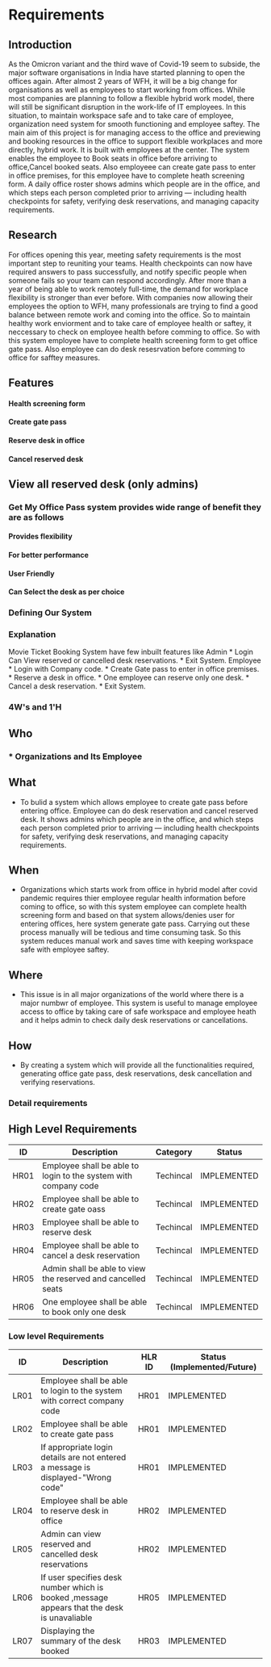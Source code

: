 # Requirements
## Introduction
  As the Omicron variant and the third wave of Covid-19 seem to subside, the major software organisations in India have started planning to open the offices again. After almost 2 years of WFH, it will be a big change for organisations as well as employees to start working from offices. While most companies are planning to follow a flexible hybrid work model, there will still be significant disruption in the work-life of IT employees. In this situation, to maintain workspace safe and to take care of employee, organization need system for smooth functioning and employee saftey. The main aim of this project is for managing access to the office and previewing and booking resources in the office to support flexible workplaces and more directly, hybrid work. It is built with employees at the center.  The system enables the employee to Book seats in office before arriving to office,Cancel booked seats. Also employeee can create gate pass to enter in office premises, for this employee have to complete heath screening form.  A daily office roster shows admins which people are in the office, and which steps each person completed prior to arriving — including health checkpoints for safety, verifying desk reservations, and managing capacity requirements.

## Research

For offices opening this year, meeting safety requirements is the most important step to reuniting your teams. Health checkpoints can now have required answers to pass successfully, and notify specific people when someone fails so your team can respond accordingly. After more than a year of being able to work remotely full-time, the demand for workplace flexibility is stronger than ever before.  With companies now allowing their employees the option to WFH, many professionals are trying to find a good balance between remote work and coming into the office.  So to maintain healthy work enviorment and to take care of employee health or saftey, it neccessary to check on employee health before comming to office. So with this system employee have to complete health screening form to get office gate pass. 
Also employee can do desk resesrvation before comming to office for safftey measures.


## Features
#### Health screening form
#### Create gate pass
#### Reserve desk in office
#### Cancel reserved desk
##  View all reserved desk (only admins)
### Get My Office Pass system provides wide range of benefit they are as follows
#### Provides flexibility
#### For better performance
#### User Friendly
#### Can Select the desk as per choice

### Defining Our System
### Explanation
Movie Ticket Booking System have few inbuilt features like
      Admin
    * Login Can View reserved or cancelled desk reservations.
    * Exit System.
      Employee
    * Login with Company code.
    * Create Gate pass to enter in office premises.
    * Reserve a desk in office.
    * One employee can reserve only one desk.
    * Cancel a desk reservation.
    * Exit System.
   


### 4W&#39;s and 1&#39;H

## Who
### * Organizations and Its Employee

## What
*   To bulid a system which allows employee to create gate pass before entering office. Employee can do desk reservation and cancel reserved desk. It shows admins which people are in the office, and which steps each person completed prior to arriving — including health checkpoints for safety, verifying desk reservations, and managing capacity requirements.

## When
* Organizations which starts work from office in hybrid model  after covid pandemic requires thier employee regular health information before coming to office, so with this system employee can complete health screening form and based on that system allows/denies user for entering offices, here system generate gate pass.  Carrying out these process manually will be tedious and time consuming task. So this system reduces manual work and saves time with keeping workspace safe with employee saftey.


## Where
*   This issue is in all major organizations of the world where there is a major numbwr of employee. This system is useful to manage employee access to office by taking care of safe workspace and employee heath and it helps admin to check daily desk reservations or cancellations.

## How
*   By creating a system which will provide all the functionalities required, generating office gate pass, desk reservations, desk cancellation and verifying reservations.

### Detail requirements

## High Level Requirements 
| ID | Description | Category | Status | 
| ----- | ----- | ------- | ---------|
| HR01 | Employee shall be able to login to the system with company code| Techincal | IMPLEMENTED | 
| HR02 | Employee shall be able to create gate oass | Techincal | IMPLEMENTED |
| HR03 | Employee shall be able to reserve desk | Techincal | IMPLEMENTED |
| HR04 | Employee shall be able to cancel a desk reservation| Techincal | IMPLEMENTED |
| HR05 | Admin shall be able to view the reserved and cancelled seats  | Techincal | IMPLEMENTED |
| HR06 | One employee shall be able to book only one desk  | Techincal | IMPLEMENTED |

### Low level Requirements
 
| ID | Description | HLR ID | Status (Implemented/Future) |
| ------ | --------- | ------ | ----- |
|LR01|Employee shall be able to login to the system with correct company code|HR01|IMPLEMENTED|
|LR02|Employee shall be able to create gate pass|HR01|IMPLEMENTED|
|LR03| If appropriate login details are not entered a message is displayed-"Wrong code" | HR01 | IMPLEMENTED |
|LR04 |Employee shall be able to reserve desk in office  | HR02 | IMPLEMENTED |
|LR05| Admin can view reserved and cancelled desk reservations| HR02|IMPLEMENTED|
|LR06 |If user specifies desk number which  is booked ,message appears that the desk is unavaliable  | HR05 | IMPLEMENTED |
|LR07 |Displaying the summary of the desk booked  | HR03 |IMPLEMENTED|
<!--
Refernces Have refered google for some part of coding and information
-->

